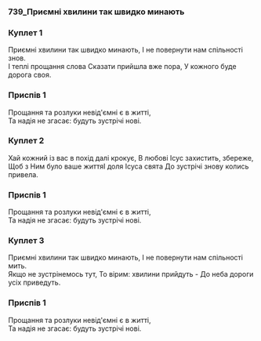 ### 739_Приємні хвилини так швидко минають
### Куплет 1
Приємні хвилини так швидко минають, І не повернути нам спільності знов. <br/>І теплі прощання слова Сказати прийшла вже пора, У кожного буде дорога своя.
### Приспів 1
Прощання та розлуки невід'ємні є в житті, <br/>Та надія не згасає: будуть зустрічі нові.
### Куплет 2
Хай кожний із вас в похід далі крокує, В любові Ісус захистить, збереже,<br/>Щоб з Ним було ваше життяІ доля Ісуса свята До зустрічі знову колись привела.
### Приспів 1
Прощання та розлуки невід'ємні є в житті, <br/>Та надія не згасає: будуть зустрічі нові.
### Куплет 3
Приємні хвилини так швидко минають, І не повернути нам спільності мить. <br/>Якщо не зустрінемось тут, То вірим: хвилини прийдуть - До неба дороги усіх приведуть.
### Приспів 1
Прощання та розлуки невід'ємні є в житті, <br/>Та надія не згасає: будуть зустрічі нові.
